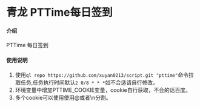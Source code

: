 # 青龙 PTTime每日签到

#### 介绍
PTTime 每日签到

#### 使用说明
1. 使用`ql repo https://github.com/xuyan0213/script.git "pttime"`命令拉取任务,任务执行时间默认`2 0/8 * * *`如不合适请自行修改。
2. 环境变量中增加PTTIME_COOKIE变量，cookie自行获取，不会的话百度。
3. 多个cookie可以使用使用@或者\n分割。
